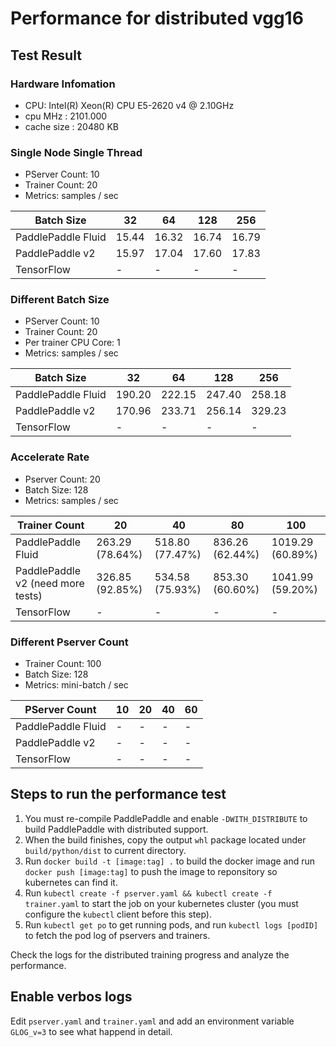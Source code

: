 # Performance for distributed vgg16

## Test Result

### Hardware Infomation

- CPU: Intel(R) Xeon(R) CPU E5-2620 v4 @ 2.10GHz
- cpu MHz		: 2101.000
- cache size	: 20480 KB

### Single Node Single Thread

- PServer Count: 10
- Trainer Count: 20
- Metrics: samples / sec

| Batch Size | 32 | 64 | 128 | 256 |
| -- | -- | -- | -- | -- |
| PaddlePaddle Fluid | 15.44 | 16.32 | 16.74 | 16.79 |
| PaddlePaddle v2 | 15.97 | 17.04 | 17.60 | 17.83 |
| TensorFlow | - | - | - | - |

### Different Batch Size

- PServer Count: 10
- Trainer Count: 20
- Per trainer CPU Core: 1
- Metrics: samples / sec

| Batch Size | 32 | 64 | 128 | 256 |
| -- | -- | -- | -- | -- |
| PaddlePaddle Fluid | 190.20 | 222.15 | 247.40 | 258.18 |
| PaddlePaddle v2 | 170.96 | 233.71 | 256.14 | 329.23 |
| TensorFlow | - | - | - | - |


### Accelerate Rate

- Pserver Count: 20
- Batch Size: 128
- Metrics: samples / sec

| Trainer Count | 20 | 40 | 80 | 100 |
| -- | -- | -- | -- | -- |
| PaddlePaddle Fluid | 263.29 (78.64%) | 518.80 (77.47%) | 836.26 (62.44%) | 1019.29 (60.89%) |
| PaddlePaddle v2 (need more tests) | 326.85 (92.85%) | 534.58 (75.93%) | 853.30 (60.60%) | 1041.99 (59.20%) |
| TensorFlow | - | - | - | - |

### Different Pserver Count

- Trainer Count: 100
- Batch Size: 128
- Metrics: mini-batch / sec

| PServer Count | 10 | 20 | 40 | 60 |
| -- | -- | -- | -- | -- |
| PaddlePaddle Fluid | - | - | - | - |
| PaddlePaddle v2 | - | - | - | - |
| TensorFlow | - | - | - | - |


## Steps to run the performance test

1. You must re-compile PaddlePaddle and enable `-DWITH_DISTRIBUTE` to build PaddlePaddle with distributed support.
1. When the build finishes, copy the output `whl` package located under `build/python/dist` to current directory.
1. Run `docker build -t [image:tag] .` to build the docker image and run `docker push [image:tag]` to push the image to reponsitory so kubernetes can find it.
1. Run `kubectl create -f pserver.yaml && kubectl create -f trainer.yaml` to start the job on your kubernetes cluster (you must configure the `kubectl` client before this step).
1. Run `kubectl get po` to get running pods, and run `kubectl logs [podID]` to fetch the pod log of pservers and trainers.

Check the logs for the distributed training progress and analyze the performance.

## Enable verbos logs

Edit `pserver.yaml` and `trainer.yaml` and add an environment variable `GLOG_v=3` to see what happend in detail.
